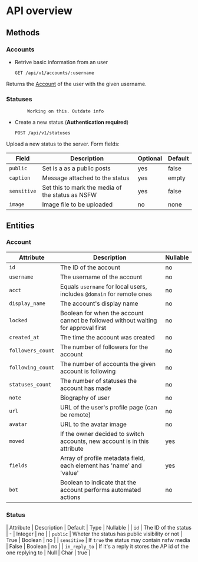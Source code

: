 # API overview

## Methods

### Accounts

- Retrive basic information from an user

      GET /api/v1/accounts/:username

Returns the [Account](#Account) of the user with the given username.

### Statuses

            Working on this. Outdate info

- Create a new status (**Authentication required**)

      POST /api/v1/statuses

Upload a new status to the server. Form fields:

| Field         | Description                                      | Optional | Default |
| ------------- | -------------------------------------------------| -------- | ------- |
| `public`      | Set is a as a public posts                       | yes      | false   |
| `caption`     | Message attached to the status                   | yes      | empty   |
| `sensitive`   | Set this to mark the media of the status as NSFW | yes      | false   |
| `image`       | Image file to be uploaded                        | no       | none    |

## Entities

### Account

| Attribute                | Description                                                                        | Nullable |
| ------------------------ | ---------------------------------------------------------------------------------- | -------- |
| `id`                     | The ID of the account                                                              | no       |
| `username`               | The username of the account                                                        | no       |
| `acct`                   | Equals `username` for local users, includes `@domain` for remote ones              | no       |
| `display_name`           | The account's display name                                                         | no       |
| `locked`                 | Boolean for when the account cannot be followed without waiting for approval first | no       |
| `created_at`             | The time the account was created                                                   | no       |
| `followers_count`        | The number of followers for the account                                            | no       |
| `following_count`        | The number of accounts the given account is following                              | no       |
| `statuses_count`         | The number of statuses the account has made                                        | no       |
| `note`                   | Biography of user                                                                  | no       |
| `url`                    | URL of the user's profile page (can be remote)                                     | no       |
| `avatar`                 | URL to the avatar image                                                            | no       |
| `moved`                  | If the owner decided to switch accounts, new account is in this attribute          | yes      |
| `fields`                 | Array of profile metadata field, each element has 'name' and 'value'               | yes      |
| `bot`                    | Boolean to indicate that the account performs automated actions                    | no       |


### Status

| Attribute                | Description                                                  | Default   | Type        | Nullable |
| `id`                     | The ID of the status                                         | -         | Integer     | no       |
| `public`                 | Wheter the status has public visibility or not               | True      | Boolean     | no       |
| `sensitive`              | If `true` the status may contain nsfw media                  | False     | Boolean     | no       |
| `in_reply_to`            | If it's a reply it stores the AP id of the one replying to   | Null      | Char        | true     |
             